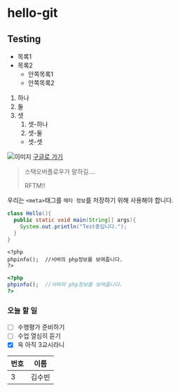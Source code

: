 # hello-git
## Testing

* 목록1
* 목록2
  * 안쪽목록1
  * 안쪽목록2
  
1. 하나
1. 둘
1. 셋
   1. 셋-하나
   1. 셋-둘
   * 셋-셋
   
![이미지](https://www.google.com/images/branding/googlelogo/1x/googlelogo_color_272x92dp.png)
[구글로 가기](https://www.google.com/)

> 스택오버플로우가 말하길....
>
> RFTM!!

우리는 `<meta>`태그를 `메타 정보`를 저장하기 위해 사용해야 합니다.

```java
class Hello(){
  public static void main(String[] args){
    System.out.println("Test중입니다.");
  }
}
```
```
<?php
phpinfo();  //서버의 php정보를 보여줍니다.
?>
```

```php
<?php
phpinfo();  //서버의 php정보를 보여줍니다.
?>
```

### 오늘 할 일
- [ ] 수행평가 준비하기
- [ ] 수업 열심히 듣기
- [x] 윽 아직 3교시라니

| 번호 | 이름 |
| ---- | ----|
| 3 | 김수빈 |
